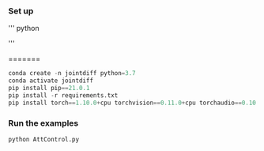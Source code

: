 ### Set up
'''
python

'''

=======
```python
conda create -n jointdiff python=3.7
conda activate jointdiff
pip install pip==21.0.1
pip install -r requirements.txt
pip install torch==1.10.0+cpu torchvision==0.11.0+cpu torchaudio==0.10.0 -f https://download.pytorch.org/whl/torch_stable.html
```


### Run the examples
```python
python AttControl.py
```
